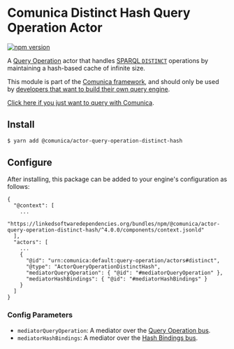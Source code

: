 # Comunica Distinct Hash Query Operation Actor

[![npm version](https://badge.fury.io/js/%40comunica%2Factor-query-operation-distinct-hash.svg)](https://www.npmjs.com/package/@comunica/actor-query-operation-distinct-hash)

A [Query Operation](https://github.com/comunica/comunica/tree/master/packages/bus-query-operation) actor that handles [SPARQL `DISTINCT`](https://www.w3.org/TR/sparql11-query/#sparqlDistinct) operations
by maintaining a hash-based cache of infinite size.

This module is part of the [Comunica framework](https://github.com/comunica/comunica),
and should only be used by [developers that want to build their own query engine](https://comunica.dev/docs/modify/).

[Click here if you just want to query with Comunica](https://comunica.dev/docs/query/).

## Install

```bash
$ yarn add @comunica/actor-query-operation-distinct-hash
```

## Configure

After installing, this package can be added to your engine's configuration as follows:
```text
{
  "@context": [
    ...
    "https://linkedsoftwaredependencies.org/bundles/npm/@comunica/actor-query-operation-distinct-hash/^4.0.0/components/context.jsonld"
  ],
  "actors": [
    ...
    {
      "@id": "urn:comunica:default:query-operation/actors#distinct",
      "@type": "ActorQueryOperationDistinctHash",
      "mediatorQueryOperation": { "@id": "#mediatorQueryOperation" },
      "mediatorHashBindings": { "@id": "#mediatorHashBindings" }
    }
  ]
}
```

### Config Parameters

* `mediatorQueryOperation`: A mediator over the [Query Operation bus](https://github.com/comunica/comunica/tree/master/packages/bus-query-operation).
* `mediatorHashBindings`: A mediator over the [Hash Bindings bus](https://github.com/comunica/comunica/tree/master/packages/bus-hash-bindings).
